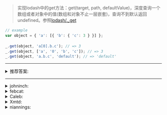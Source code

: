 
> 实现lodash中的get方法：get(target, path, defaultValue)，深度查询一个数组或者对象中的值(数组和对象不止一层嵌套)，查询不到默认返回undefined。参照[lodash/._get](https://www.lodashjs.com/docs/latest#_getobject-path-defaultvalue)

```js
// example
var object = { 'a': [{ 'b': { 'c': 3 } }] };
 
_.get(object, 'a[0].b.c'); // => 3
_.get(object, ['a', '0', 'b', 'c']); // => 3
_.get(object, 'a.b.c', 'default'); // => 'default'

```
----
<details>
<summary>推荐答案:</summary>

```js
function get (source, path, defaultValue = undefined) {
  // a[3].b -> a.3.b
  const paths = path.replace(/\[(\S+)\]/g, '.$1').split('.').filter(key => key)
  // const paths = path.split(/[[\].]/g).filter(key => key); // 这里可以直接用正则 [[\].] 或匹配

  let result = source
  for (const p of paths) {
    // null 与 undefined 取属性会报错，所以使用 Object 包装一下
    result = Object(result)[p]

    if (result === undefined) {
      return defaultValue
    }
  }
  return result
}

get(object, 'a[3].b', undefined);
```
![object(undefined)](../../_media/md-images/object(undefined).png)
[相关链接]](https://juejin.im/post/5cd938135188250f21618765)
</details>

----

<details>
<summary>johninch:</summary>

```js
function get (source, path, defaultValue = undefined) {
  // a[3].b -> a.3.b
  const paths = path.replace(/\[(\S+)\]/g, '.$1').split('.').filter(key => key)
  // const paths = path.split(/[[\].]/g).filter(key => key); // 这里可以直接用正则 [[\].] 或匹配

  let result = source
  for (const p of paths) {
    // null 与 undefined 取属性会报错，所以使用 Object 包装一下
    result = Object(result)[p]

    if (result === undefined) {
      return defaultValue
    }
  }
  return result
}

get(object, 'a[3].b', undefined);
```
![object(undefined)](../../_media/md-images/object(undefined).png)
[相关链接]](https://juejin.im/post/5cd938135188250f21618765)
</details>

<details>
<summary>febcat:</summary>

```javascript
const get = (obj, path, defaultBack= undefined) => {
    if (typeof obj !== 'object') {
        console.error(`get: require object, but ${typeof obj}`)
        return defaultBack
    }

    const rule = Array.isArray(path) ? path.join(',').replace(/\,/g, '.') : path
    const preRule = rule.replace(/\[(\d+)\]/g, (match, $1, index) => index ? '.' + $1 : $1).split('.')
    const nextRule = preRule.slice(1).join('.')
    const key = preRule[0]

    return obj.hasOwnProperty(key)
        ? nextRule
        ? get(obj[key], nextRule)
        : /(\[\])|(\{\})/g.test(JSON.stringify(obj[key]))
            ? defaultBack
            : obj[key]
        : defaultBack
    }
}
```
</details>

<details>
<summary>Caleb:</summary>

``` javascript
var IsEmptys = value => {
  if(value === undefined || value === null || typeof value === 'object' && (Object.keys(value) && Object.keys(value).length === 0 || value.length === 0)){
    return true
  }
  return false
}

function get(target, rule){
  const formatRule = typeof rule === 'string' ? rule.replace(/\[|\]|\./g, '').split('') : rule;
  const len = formatRule.length;
  const returnValue = target[formatRule[0]];
  if(IsEmptys(returnValue)){
      return undefined;
  }

  if(len === 1){
      console.log('ooooo', returnValue)
      return returnValue
  }

  formatRule.shift();
  get(returnValue, formatRule);

}
```
</details>

<details>
<summary>Xmtd:</summary>

```js
  function get(target, rule, defaultBack) {
    let ruleType = typeof rule === 'string' ? 'string' : Array.isArray(rule) ? 'array' : 'noSupport';

    if (ruleType === 'noSupport') {
      throw Error('no support rule');

      return;
    }

    let result = target;

    let nameArr = ruleType === 'string' ? rule.replace(/(\[|\]|\.)/g, ',').split(",").filter((item) => item) : rule;

    for (let i = 0; i < nameArr.length; i++) {
      if (result[nameArr[i]] !== null && result[nameArr[i]] !== undefined) {
        result = result[nameArr[i]];
      } else {
        result = defaultBack;
        break;
      }
    }

    return result;

  }
```
</details>

<details>
<summary>niannings:</summary>

```js
const execExp = (state, exp, defaultBack = undefined) => {
  const keys = exp.split(/[[\].]/g).filter(key => key !== "");
  const flag = keys.length;
  let value = state;

  for (let i = 0; i < flag; i++) {
    value = value[keys[i]];

    if (value === undefined) {
      return defaultBack;
    }
  }

  return value;
};
```
</details>
